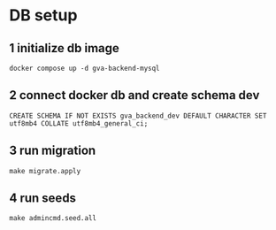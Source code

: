 # DB setup

## 1 initialize db image

`docker compose up -d gva-backend-mysql`

## 2 connect docker db and create schema dev

`CREATE SCHEMA IF NOT EXISTS gva_backend_dev DEFAULT CHARACTER SET utf8mb4 COLLATE utf8mb4_general_ci;`

## 3 run migration

`make migrate.apply`

## 4 run seeds

`make admincmd.seed.all`
